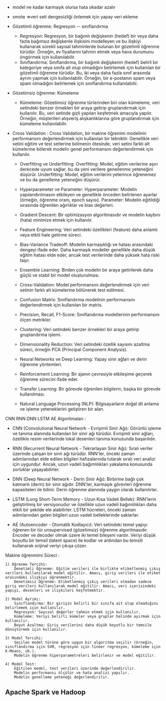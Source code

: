 * model ne kadar karmaşık olursa hata  okadar azalır 
* smote =>veri seti dengesizliği önlemek için yapay veri ekleme

* Gözetimli öğrenme: Regresyon -- sınıflandırma
   * Regresyon: Regresyon, bir bağımlı değişkenin (hedef) bir veya daha fazla bağımsız değişkenle ilişkisini modelleyen ve bu ilişkiyi kullanarak sürekli sayısal tahminlerde bulunan bir gözetimli öğrenme türüdür. Örneğin, ev fiyatlarını tahmin etmek veya hava durumunu öngörmek için kullanılabilir.
   * Sınıflandırma: Sınıflandırma, bir bağımlı değişkenin (hedef) belirli bir kategoriye veya sınıfa ait olup olmadığını belirlemek için kullanılan bir gözetimli öğrenme türüdür. Bu, iki veya daha fazla sınıf arasında ayrım yapmak için kullanılabilir. Örneğin, bir e-postanın spam veya spam olmadığını belirlemek için sınıflandırma kullanılabilir.
* Gözetimsiz öğrenme: Kümeleme
   * Kümeleme: Gözetimsiz öğrenme türlerinden biri olan kümeleme, veri setindeki benzer örnekleri bir araya getirip gruplandırmak için kullanılır. Bu, veri setinde gizli yapıları keşfetmek amacıyla yapılır. Örneğin, müşterileri alışveriş alışkanlıklarına göre gruplandırmak için kümeleme kullanılabilir.


* Cross Validation : Cross Validation, bir makine öğrenimi modelinin performansını değerlendirmek için kullanılan bir tekniktir. Genellikle veri setini eğitim ve test setlerine bölmenin ötesinde, veri setini farklı alt kümelerine bölerek modelin genel performansını değerlendirmek için kullanılır.

   * Overfitting ve Underfitting:
        Overfitting: Model, eğitim verilerine aşırı derecede uyum sağlar, bu da yeni verilere genellenme yeteneğini düşürür.
        Underfitting: Model, eğitim verilerini yeterince öğrenemez ve bu da genelleme yeteneğini düşürür.

   * Hyperparameter ve Parameter:
        Hyperparameter: Modelin yapılandırılmasını etkileyen ve genellikle önceden belirlenen ayarlar (örneğin, öğrenme oranı, epoch sayısı).
        Parameter: Modelin eğitildiği sırasında öğrenilen ağırlıklar ve bias değerleri.

   * Gradient Descent:
        Bir optimizasyon algoritmasıdır ve modelin kaybını (hata) minimize etmek için kullanılır.

   * Feature Engineering:
        Veri setindeki özellikleri (feature) daha anlamlı veya etkili hale getirme süreci.

   * Bias-Variance Tradeoff:
        Modelin karmaşıklığı ve hatası arasındaki dengeyi ifade eder. Daha karmaşık modeller genellikle daha düşük eğitim hatası elde eder, ancak test verilerinde daha yüksek hata riski taşır.

   * Ensemble Learning:
        Birden çok modelin bir araya getirilerek daha güçlü ve stabil bir model oluşturulması.

   * Cross-Validation:
        Model performansını değerlendirmek için veri setinin farklı alt kümelerine bölünerek test edilmesi.

   * Confusion Matrix:
        Sınıflandırma modelinin performansını değerlendirmek için kullanılan bir matris.

   * Precision, Recall, F1-Score:
        Sınıflandırma modellerinin performansını ölçen metrikler.

   * Clustering:
        Veri setindeki benzer örnekleri bir araya getirip gruplandırma işlemi.

   * Dimensionality Reduction:
        Veri setindeki özellik sayısını azaltma süreci, örneğin PCA (Principal Component Analysis).

   * Neural Networks ve Deep Learning:
        Yapay sinir ağları ve derin öğrenme yöntemleri.

   * Reinforcement Learning:
        Bir ajanın çevresiyle etkileşime geçerek öğrenme sürecini ifade eder.

   * Transfer Learning:
        Bir görevde öğrenilen bilgilerin, başka bir görevde kullanılması.

   * Natural Language Processing (NLP):
        Bilgisayarların doğal dil anlama ve işleme yeteneklerini geliştiren bir alan.


CNN RNN DNN LSTM AE Algoritmaları :

* CNN (Convolutional Neural Network - Evrişimli Sinir Ağı):
    Görüntü işleme ve tanıma alanında kullanılan bir sinir ağı türüdür. Evrişimli sinir ağları, özellikle resim verilerinde lokal desenleri tanıma konusunda başarılıdır.

* RNN (Recurrent Neural Network - Tekrarlayan Sinir Ağı):
    Sıralı veriler üzerinde çalışan bir sinir ağı türüdür. RNN'ler, önceki zaman adımlarından elde edilen bilgileri hafızalarında tutarak sıralı veri analizi için uygundur. Ancak, uzun vadeli bağımlılıkları yakalama konusunda zorluklar yaşayabilirler.

* DNN (Deep Neural Network - Derin Sinir Ağı):
    Birbirine bağlı çok katmanlı (derin) bir sinir ağıdır. DNN'ler, karmaşık görevleri öğrenme kapasiteleri ile bilinir. Derin öğrenme alanında yaygın olarak kullanılırlar.

* LSTM (Long Short-Term Memory - Uzun Kısa Vadeli Bellek):
    RNN'lerin geliştirilmiş bir versiyonudur ve özellikle uzun vadeli bağımlılıkları daha etkili bir şekilde ele alabilirler. LSTM hücreleri, önceki zaman adımlarından gelen bilgileri uzun vadeli belleklerinde saklarlar.

* AE (Autoencoder - Otomatik Kodlayıcı):
    Veri setindeki temel yapıyı öğrenen bir tür unsupervised (gözetimsiz) öğrenme algoritmasıdır. Encoder ve decoder olmak üzere iki temel bileşeni vardır. Veriyi düşük boyutlu bir temsil (latent space) ile kodlar ve ardından bu temsili kullanarak orijinal veriyi çıkışa çözer.

Makine öğrenmimi Süreci :

    1) Öğrenme Tercihi:
        Denetimli Öğrenme: Eğitim verileri ile birlikte etiketlenmiş çıkış verileri kullanılarak model eğitilir. Amacı, giriş verileri ile etiket arasındaki ilişkiyi öğrenmektir.
        Denetimsiz Öğrenme: Etiketlenmiş çıkış verileri olmadan sadece giriş verileri kullanılarak model eğitilir. Amacı, veri içerisindeki yapıyı, desenleri ve ilişkileri keşfetmektir.

    2) Model Ayrımı:
        Sınıflandırma: Bir girişin belirli bir sınıfa ait olup olmadığını belirlemek için kullanılır.
        Regresyon: Sayısal değerler tahmin etmek için kullanılır.
        Kümeleme: Veriyi belirli kümeler veya gruplar halinde ayırmak için kullanılır.
        Boyut Azaltma: Giriş verilerini daha düşük boyutlu bir temsile dönüştürmek için kullanılır.

    3) Model Tercihi:
        Seçilen model türüne göre uygun bir algoritma seçilir (örneğin, sınıflandırma için SVM, regresyon için lineer regresyon, kümeleme için K-Means, vb.).
        Modelin öğrenme hiperparametreleri belirlenir ve model eğitilir.

    4) Model Test:
        Eğitilen model, test verileri üzerinde değerlendirilir.
        Modelin performansı ölçülür ve hata analizi yapılır.
        Modelin genelleme yeteneği değerlendirilir.

## Apache Spark ve Hadoop
